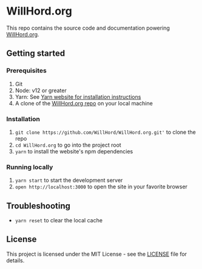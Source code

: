 # WillHord.org

This repo contains the source code and documentation powering [WillHord.org](https://WillHord.org/).

## Getting started

### Prerequisites

1. Git
1. Node: v12 or greater
1. Yarn: See [Yarn website for installation instructions](https://yarnpkg.com/lang/en/docs/install/)
1. A clone of the [WillHord.org repo](https://github.com/WillHord/WillHord.org) on your local machine

### Installation

1. `git clone https://github.com/WillHord/WillHord.org.git'` to clone the repo
1. `cd WillHord.org` to go into the project root
1. `yarn` to install the website's npm dependencies

### Running locally

1. `yarn start` to start the development server 
1. `open http://localhost:3000` to open the site in your favorite browser

## Troubleshooting

- `yarn reset` to clear the local cache

## License
This project is licensed under the MIT License - see the [LICENSE](LICENSE) file for details.
